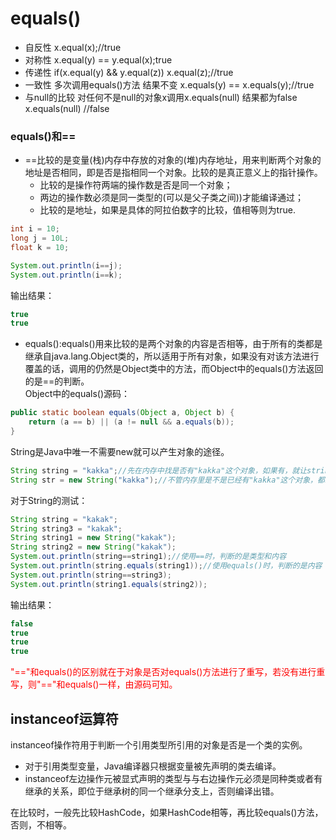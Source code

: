 # equals() 
+ 自反性 x.equal(x);//true
+ 对称性 x.equal(y) == y.equal(x);true
+ 传递性 if(x.equal(y) && y.equal(z)) x.equal(z);//true
+ 一致性 多次调用equals()方法 结果不变 x.equals(y) == x.equals(y);//true
+ 与null的比较 对任何不是null的对象x调用x.equals(null) 结果都为false x.equals(null) //false
### equals()和==
+ ==比较的是变量(栈)内存中存放的对象的(堆)内存地址，用来判断两个对象的地址是否相同，即是否是指相同一个对象。比较的是真正意义上的指针操作。
    + 比较的是操作符两端的操作数是否是同一个对象；
    + 两边的操作数必须是同一类型的(可以是父子类之间))才能编译通过；
    + 比较的是地址，如果是具体的阿拉伯数字的比较，值相等则为true.
```java
int i = 10;
long j = 10L;
float k = 10;

System.out.println(i==j);
System.out.println(i==k);
```
输出结果：
```java
true
true
```
+ equals():equals()用来比较的是两个对象的内容是否相等，由于所有的类都是继承自java.lang.Object类的，所以适用于所有对象，如果没有对该方法进行覆盖的话，调用的仍然是Object类中的方法，而Object中的equals()方法返回的是==的判断。  
Object中的equals()源码：
```java
public static boolean equals(Object a, Object b) {
    return (a == b) || (a != null && a.equals(b));
}
```
String是Java中唯一不需要new就可以产生对象的途径。
```java
String string = "kakka";//先在内存中找是否有"kakka"这个对象，如果有，就让string指向"kakka",如果没有，就创建一个新的对象保存"kakka".
String str = new String("kakka");//不管内存里是不是已经有"kakka"这个对象，都新建一个对象来保存。
```
对于String的测试：
```java
String string = "kakak";
String string3 = "kakak";
String string1 = new String("kakak");
String string2 = new String("kakak");
System.out.println(string==string1);//使用==时，判断的是类型和内容
System.out.println(string.equals(string1));//使用equals()时，判断的是内容
System.out.println(string==string3);
System.out.println(string1.equals(string2));
```
输出结果：
```java
false
true
true
true
```
<font color="red">"=="和equals()的区别就在于对象是否对equals()方法进行了重写，若没有进行重写，则"=="和equals()一样，由源码可知。</font>  
## instanceof运算符
instanceof操作符用于判断一个引用类型所引用的对象是否是一个类的实例。
+ 对于引用类型变量，Java编译器只根据变量被先声明的类去编译。
+ instanceof左边操作元被显式声明的类型与与右边操作元必须是同种类或者有继承的关系，即位于继承树的同一个继承分支上，否则编译出错。  

在比较时，一般先比较HashCode，如果HashCode相等，再比较equals()方法，否则，不相等。